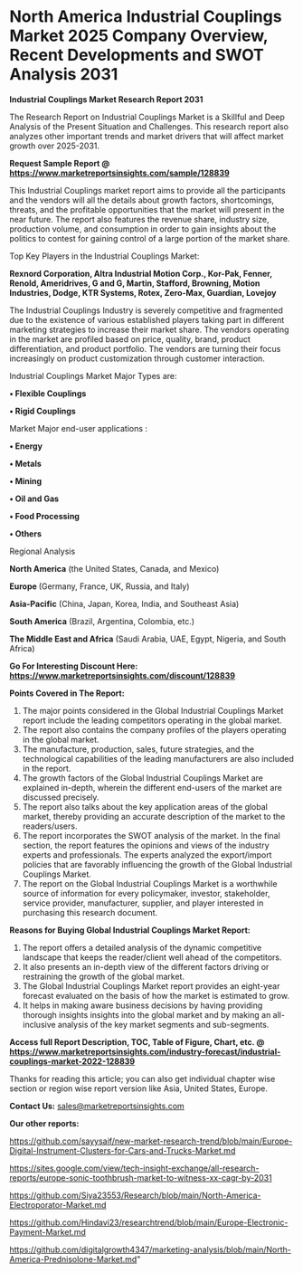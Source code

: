 # North America Industrial Couplings Market 2025 Company Overview, Recent Developments and SWOT Analysis 2031

<strong>Industrial Couplings Market Research Report 2031</strong>

The Research Report on Industrial Couplings Market is a Skillful and Deep Analysis of the Present Situation and Challenges. This research report also analyzes other important trends and market drivers that will affect market growth over 2025-2031.

<strong>Request Sample Report @ <a href=https://www.marketreportsinsights.com/sample/128839>https://www.marketreportsinsights.com/sample/128839</a></strong>

This Industrial Couplings market report aims to provide all the participants and the vendors will all the details about growth factors, shortcomings, threats, and the profitable opportunities that the market will present in the near future. The report also features the revenue share, industry size, production volume, and consumption in order to gain insights about the politics to contest for gaining control of a large portion of the market share.

Top Key Players in the Industrial Couplings Market:

<strong>Rexnord Corporation, Altra Industrial Motion Corp., Kor-Pak, Fenner, Renold, Ameridrives, G and G, Martin, Stafford, Browning, Motion Industries, Dodge, KTR Systems, Rotex, Zero-Max, Guardian, Lovejoy</strong>

The Industrial Couplings Industry is severely competitive and fragmented due to the existence of various established players taking part in different marketing strategies to increase their market share. The vendors operating in the market are profiled based on price, quality, brand, product differentiation, and product portfolio. The vendors are turning their focus increasingly on product customization through customer interaction.

Industrial Couplings Market Major Types are:

<strong>• Flexible Couplings

• Rigid Couplings</strong>

Market Major end-user applications :

<strong>• Energy

• Metals

• Mining

• Oil and Gas

• Food Processing

• Others</strong>

Regional Analysis

</u><strong><b>North America</b></strong> (the United States, Canada, and Mexico)

<strong><b>Europe </b></strong>(Germany, France, UK, Russia, and Italy)

<strong><b>Asia-Pacific</b></strong> (China, Japan, Korea, India, and Southeast Asia)

<strong><b>South America</b></strong> (Brazil, Argentina, Colombia, etc.)

<strong><b>The Middle East and Africa</b></strong> (Saudi Arabia, UAE, Egypt, Nigeria, and South Africa)

<strong>Go For Interesting Discount Here: <a href=https://www.marketreportsinsights.com/discount/128839>https://www.marketreportsinsights.com/discount/128839</a></strong>

<strong>Points Covered in The Report:</strong>
<ol>
  <li>The major points considered in the Global Industrial Couplings Market report include the leading competitors operating in the global market.</li>
  <li>The report also contains the company profiles of the players operating in the global market.</li>
  <li>The manufacture, production, sales, future strategies, and the technological capabilities of the leading manufacturers are also included in the report.</li>
  <li>The growth factors of the Global Industrial Couplings Market are explained in-depth, wherein the different end-users of the market are discussed precisely.</li>
  <li>The report also talks about the key application areas of the global market, thereby providing an accurate description of the market to the readers/users.</li>
  <li>The report incorporates the SWOT analysis of the market. In the final section, the report features the opinions and views of the industry experts and professionals. The experts analyzed the export/import policies that are favorably influencing the growth of the Global Industrial Couplings Market.</li>
  <li>The report on the Global Industrial Couplings Market is a worthwhile source of information for every policymaker, investor, stakeholder, service provider, manufacturer, supplier, and player interested in purchasing this research document.</li>
</ol>
<strong>Reasons for Buying Global Industrial Couplings Market Report:</strong>

<ol>
  <li>The report offers a detailed analysis of the dynamic competitive landscape that keeps the reader/client well ahead of the competitors.</li>
  <li>It also presents an in-depth view of the different factors driving or restraining the growth of the global market.</li>
  <li>The Global Industrial Couplings Market report provides an eight-year forecast evaluated on the basis of how the market is estimated to grow.</li>
  <li>It helps in making aware business decisions by having providing thorough insights insights into the global market and by making an all-inclusive analysis of the key market segments and sub-segments.</li>
</ol>
<strong>Access full Report Description, TOC, Table of Figure, Chart, etc. @ <a href=https://www.marketreportsinsights.com/industry-forecast/industrial-couplings-market-2022-128839>https://www.marketreportsinsights.com/industry-forecast/industrial-couplings-market-2022-128839</a></strong>


Thanks for reading this article; you can also get individual chapter wise section or region wise report version like Asia, United States, Europe.

<strong>Contact Us:</strong>
sales@marketreportsinsights.com

<strong>Our other reports:</strong>

<a href=https://github.com/sayysaif/new-market-research-trend/blob/main/Europe-Digital-Instrument-Clusters-for-Cars-and-Trucks-Market.md>https://github.com/sayysaif/new-market-research-trend/blob/main/Europe-Digital-Instrument-Clusters-for-Cars-and-Trucks-Market.md</a>

<a href=https://sites.google.com/view/tech-insight-exchange/all-research-reports/europe-sonic-toothbrush-market-to-witness-xx-cagr-by-2031>https://sites.google.com/view/tech-insight-exchange/all-research-reports/europe-sonic-toothbrush-market-to-witness-xx-cagr-by-2031</a>

<a href=https://github.com/Siya23553/Research/blob/main/North-America-Electroporator-Market.md>https://github.com/Siya23553/Research/blob/main/North-America-Electroporator-Market.md</a>

<a href=https://github.com/Hindavi23/researchtrend/blob/main/Europe-Electronic-Payment-Market.md>https://github.com/Hindavi23/researchtrend/blob/main/Europe-Electronic-Payment-Market.md</a>

<a href=https://github.com/digitalgrowth4347/marketing-analysis/blob/main/North-America-Prednisolone-Market.md>https://github.com/digitalgrowth4347/marketing-analysis/blob/main/North-America-Prednisolone-Market.md</a>"
